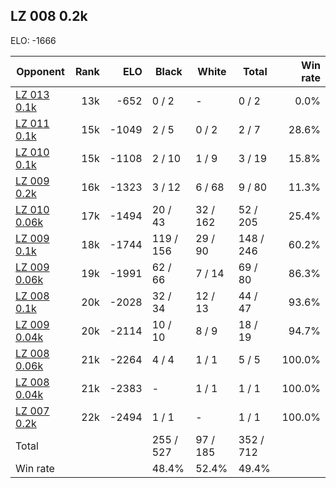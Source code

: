 ## LZ 008 0.2k ##

ELO: -1666

Opponent | Rank | ELO | Black | White | Total | Win rate
---------|-----:|----:|-------|-------|-------|-------:
[LZ 013 0.1k](LZ%20013%200.1k.md) | 13k | -652 | 0 / 2 | - | 0 / 2 | 0.0%
[LZ 011 0.1k](LZ%20011%200.1k.md) | 15k | -1049 | 2 / 5 | 0 / 2 | 2 / 7 | 28.6%
[LZ 010 0.1k](LZ%20010%200.1k.md) | 15k | -1108 | 2 / 10 | 1 / 9 | 3 / 19 | 15.8%
[LZ 009 0.2k](LZ%20009%200.2k.md) | 16k | -1323 | 3 / 12 | 6 / 68 | 9 / 80 | 11.3%
[LZ 010 0.06k](LZ%20010%200.06k.md) | 17k | -1494 | 20 / 43 | 32 / 162 | 52 / 205 | 25.4%
[LZ 009 0.1k](LZ%20009%200.1k.md) | 18k | -1744 | 119 / 156 | 29 / 90 | 148 / 246 | 60.2%
[LZ 009 0.06k](LZ%20009%200.06k.md) | 19k | -1991 | 62 / 66 | 7 / 14 | 69 / 80 | 86.3%
[LZ 008 0.1k](LZ%20008%200.1k.md) | 20k | -2028 | 32 / 34 | 12 / 13 | 44 / 47 | 93.6%
[LZ 009 0.04k](LZ%20009%200.04k.md) | 20k | -2114 | 10 / 10 | 8 / 9 | 18 / 19 | 94.7%
[LZ 008 0.06k](LZ%20008%200.06k.md) | 21k | -2264 | 4 / 4 | 1 / 1 | 5 / 5 | 100.0%
[LZ 008 0.04k](LZ%20008%200.04k.md) | 21k | -2383 | - | 1 / 1 | 1 / 1 | 100.0%
[LZ 007 0.2k](LZ%20007%200.2k.md) | 22k | -2494 | 1 / 1 | - | 1 / 1 | 100.0%
Total | | | 255 / 527 | 97 / 185 | 352 / 712 | 
Win rate| | | 48.4% | 52.4% | 49.4% | 

